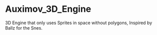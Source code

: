 # Auximov_3D_Engine
3D Engine that only uses Sprites in space without polygons, Inspired by Ballz for the Snes.
